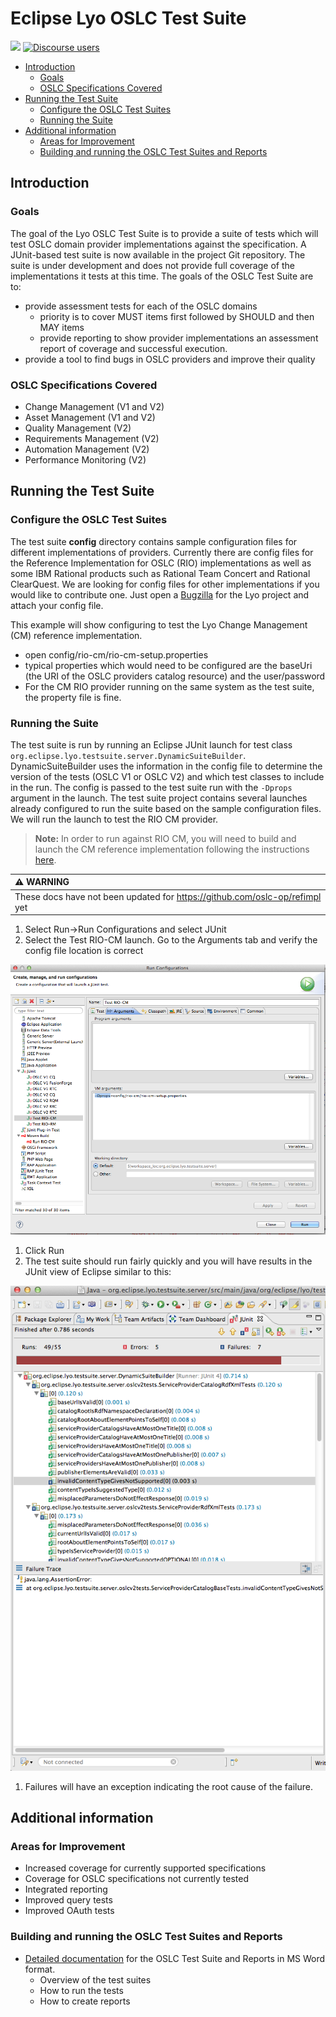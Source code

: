 # Eclipse Lyo OSLC Test Suite

[![](https://img.shields.io/badge/project-Eclipse%20Lyo-blue?color=418eeb)](https://github.com/eclipse/lyo)
[![Discourse users](https://img.shields.io/discourse/users?color=28bd84&server=https%3A%2F%2Fforum.open-services.net%2F)](https://forum.open-services.net/)

- [Introduction](#introduction)
  - [Goals](#goals)
  - [OSLC Specifications Covered](#oslc-specifications-covered)
- [Running the Test Suite](#running-the-test-suite)
  - [Configure the OSLC Test Suites](#configure-the-oslc-test-suites)
  - [Running the Suite](#running-the-suite)
- [Additional information](#additional-information)
  - [Areas for Improvement](#areas-for-improvement)
  - [Building and running the OSLC Test Suites and Reports](#building-and-running-the-oslc-test-suites-and-reports)

## Introduction

### Goals

The goal of the Lyo OSLC Test Suite is to provide a suite of tests which
will test OSLC domain provider implementations against the
specification. A JUnit-based test suite is now available in the project
Git repository. The suite is under development and does not provide full
coverage of the implementations it tests at this time. The goals of the
OSLC Test Suite are to:

-   provide assessment tests for each of the OSLC domains
    -   priority is to cover MUST items first followed by SHOULD and
        then MAY items
    -   provide reporting to show provider implementations an assessment
        report of coverage and successful execution.
-   provide a tool to find bugs in OSLC providers and improve their
    quality

### OSLC Specifications Covered

-   Change Management (V1 and V2)
-   Asset Management (V1 and V2)
-   Quality Management (V2)
-   Requirements Management (V2)
-   Automation Management (V2)
-   Performance Monitoring (V2)

## Running the Test Suite

### Configure the OSLC Test Suites

The test suite **config** directory contains sample configuration files
for different implementations of providers. Currently there are config
files for the Reference Implementation for OSLC (RIO) implementations as
well as some IBM Rational products such as Rational Team Concert and
Rational ClearQuest. We are looking for config files for other
implementations if you would like to contribute one. Just open a
[Bugzilla](http://bugs.eclipse.org) for the Lyo project and attach your
config file.

This example will show configuring to test the Lyo Change Management
(CM) reference implementation.

-   open config/rio-cm/rio-cm-setup.properties
-   typical properties which would need to be configured are the baseUri
    (the URI of the OSLC providers catalog resource) and the
    user/password
-   For the CM RIO provider running on the same system as the test
    suite, the property file is fine.

### Running the Suite

The test suite is run by running an Eclipse JUnit launch for test class
`org.eclipse.lyo.testsuite.server.DynamicSuiteBuilder`.
DynamicSuiteBuilder uses the information in the config file to determine
the version of the tests (OSLC V1 or OSLC V2) and which test classes to
include in the run. The config is passed to the test suite run with the
`-Dprops` argument in the launch. The test suite project contains
several launches already configured to run the suite based on the sample
configuration files. We will run the launch to test the RIO CM provider.

> **Note:** In order to run against RIO CM, you will need to build and
> launch the CM reference implementation following the instructions
> [here](http://wiki.eclipse.org/Lyo/BuildRIO).

| :warning: WARNING                                             |
|:--------------------------------------------------------------|
| These docs have not been updated for https://github.com/oslc-op/refimpl yet  |


1.   Select Run-&gt;Run Configurations and select JUnit
2.   Select the Test RIO-CM launch. Go to the Arguments tab and verify
    the config file location is correct

![](doc/img/3-Lyo-testsuite-launch.png "Lyo-testsuite-launch.png")

1.   Click Run
2.   The test suite should run fairly quickly and you will have results
    in the JUnit view of Eclipse similar to this:

![](doc/img/4-Lyo-testsuite-result.png "Lyo-testsuite-result.png")

1.   Failures will have an exception indicating the root cause of the
    failure.

## Additional information

### Areas for Improvement

-   Increased coverage for currently supported specifications
-   Coverage for OSLC specifications not currently tested
-   Integrated reporting
-   Improved query tests
-   Improved OAuth tests

### Building and running the OSLC Test Suites and Reports

- [Detailed documentation](https://github.com/eclipse/lyo.testsuite/blob/master/org.eclipse.lyo.testsuite.server/assessment/documentation/HowToRunOSLCProviderTestsAndGenerateAssessmentReport.doc) for the OSLC Test Suite and Reports in MS Word format.
    - Overview of the test suites
    - How to run the tests
    - How to create reports